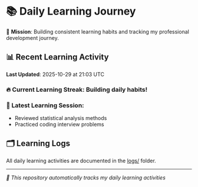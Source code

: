 # 📚 Daily Learning Journey

🎯 **Mission**: Building consistent learning habits and tracking my professional development journey.

## 📊 Recent Learning Activity

**Last Updated**: 2025-10-29 at 21:03 UTC

### 🔥 Current Learning Streak: Building daily habits!

### 📝 Latest Learning Session:
- Reviewed statistical analysis methods
- Practiced coding interview problems

## 🗂️ Learning Logs

All daily learning activities are documented in the [logs/](./logs/) folder.

---
*🤖 This repository automatically tracks my daily learning activities*
